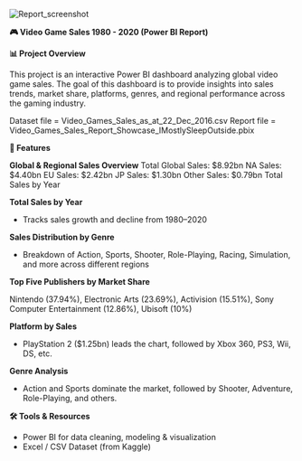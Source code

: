 ![Report_screenshot](https://github.com/user-attachments/assets/8dccb028-c5f1-401f-9c4a-e6f65d0efb33)

**🎮 Video Game Sales 1980 - 2020 (Power BI Report)**


**📊 Project Overview**

This project is an interactive Power BI dashboard analyzing global video game sales. The goal of this dashboard is to provide insights into sales trends, market share, platforms, genres, and regional performance across the gaming industry.

Dataset file = Video_Games_Sales_as_at_22_Dec_2016.csv
Report file = Video_Games_Sales_Report_Showcase_IMostlySleepOutside.pbix

**🚀 Features**

**Global & Regional Sales Overview**
Total Global Sales: $8.92bn
NA Sales: $4.40bn
EU Sales: $2.42bn
JP Sales: $1.30bn
Other Sales: $0.79bn
Total Sales by Year


**Total Sales by Year**

- Tracks sales growth and decline from 1980–2020

**Sales Distribution by Genre**

- Breakdown of Action, Sports, Shooter, Role-Playing, Racing, Simulation, and more across different regions

**Top Five Publishers by Market Share**

Nintendo (37.94%), Electronic Arts (23.69%), Activision (15.51%), Sony Computer Entertainment (12.86%), Ubisoft (10%)

**Platform by Sales**

- PlayStation 2 ($1.25bn) leads the chart, followed by Xbox 360, PS3, Wii, DS, etc.

**Genre Analysis**

- Action and Sports dominate the market, followed by Shooter, Adventure, Role-Playing, and others.

**🛠️ Tools & Resources**

- Power BI for data cleaning, modeling & visualization
- Excel / CSV Dataset (from Kaggle)
